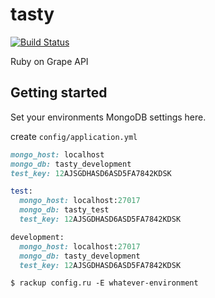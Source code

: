 # tasty

[![Build Status](https://travis-ci.org/taylorqj/tasty.svg?branch=master)](https://travis-ci.org/taylorqj/tasty)

Ruby on Grape API

## Getting started

Set your environments MongoDB settings here.

create `config/application.yml`
```ruby
mongo_host: localhost
mongo_db: tasty_development
test_key: 12AJSGDHASD6ASD5FA7842KDSK

test:
  mongo_host: localhost:27017
  mongo_db: tasty_test
  test_key: 12AJSGDHASD6ASD5FA7842KDSK

development:
  mongo_host: localhost:27017
  mongo_db: tasty_development
  test_key: 12AJSGDHASD6ASD5FA7842KDSK

```
`$ rackup config.ru -E whatever-environment`

